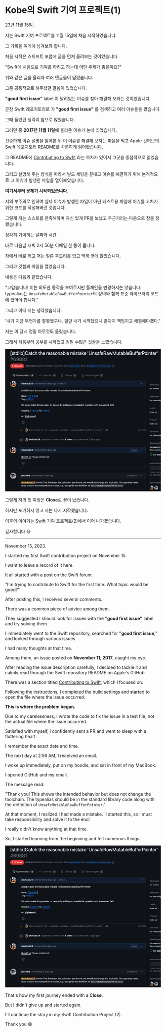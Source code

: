 # Kobe의 Swift 기여 프로젝트(1)

23년 11월 15일.

저는 Swift 기여 프로젝트를 11월 15일에 처음 시작하였습니다.

그 기록을 여기에 남겨보려 합니다.

처음 시작은 스위프트 포럼에 글을 먼저 올려보는 것이었습니다.

"Swift에 처음으로 기여를 하려고 하는데 어떤 주제가 좋을까요?"

위와 같은 글을 올리자 여러 댓글들이 달렸습니다.

그중 공통적으로 해주셨던 말씀이 있었습니다.

**"good first issue"** label 이 달려있는 이슈를 찾아 해결해 보라는 것이었습니다.

곧장 Swift 레포지토리로 가 **"good first issue"** 를 검색하고 여러 이슈들을 봤습니다.

그때 들었던 생각이 참으로 많았습니다.

그러던 중 **2017년 11월 11일**에 올라온 이슈가 눈에 띄었습니다.

신중하게 이슈 설명을 읽어본 뒤 이 이슈를 해결해 보자는 마음을 먹고 Apple 깃허브의 Swift 레포지토리 README를 차분하게 읽어봤습니다.

그 README에 [Contributing to Swfit](https://github.com/apple/swift#contributing-to-swift) 라는 목차가 있어서 그곳을 중점적으로 읽었습니다.

그리고 설명해 주는 방식을 따라서 빌드 세팅을 끝내고 이슈를 해결하기 위해 본격적으로 그 이슈가 발생한 파일을 열어보았습니다.

**여기서부터 문제가 시작되었습니다.**

저의 부주의로 인하여 실제 이슈가 발생한 파일이 아닌 테스트용 파일에 이슈를 고치기 위한 코드를 작성해버린 것입니다.

그렇게 저는 스스로를 만족해하며 자신 있게 PR을 보냈고 두근거리는 마음으로 잠을 청했습니다.

정확히 기억하는 날짜와 시간.

바로 다음날 새벽 2시 56분 이메일 한 통이 옵니다.

잠에서 바로 깨고 저는 얼른 후드티를 입고 맥북 앞에 앉았습니다.

그리고 깃헙과 메일을 열었습니다.

내용은 다음과 같았습니다.

"고맙습니다! 이는 의도한 동작을 보여주지만 툴체인을 변경하지는 않습니다. typealias는 `UnsafeMutableRawBufferPointer`의 정의와 함께 표준 라이브러리 코드에 있어야 합니다."

그리고 이때 저는 생각했습니다.

'내가 지금 무언가를 잘못했구나. 일단 내가 시작했으니 끝까지 책임지고 해결해야겠다.'

저는 이 당시 정말 아무것도 몰랐습니다.

그래서 처음부터 공부를 시작했고 정말 수많은 것들을 느꼈습니다.

<img src = "https://github.com/devKobe24/images/blob/main/%E1%84%8E%E1%85%A5%E1%86%BA%E1%84%80%E1%85%B5%E1%84%8B%E1%85%A7close.png?raw=true">

그렇게 저의 첫 여정은 **Close**로 끝이 났습니다.

하지만 포기하지 않고 저는 다시 시작했습니다.

이후의 이야기는 Swift 기여 프로젝트(2)에서 이어 나가겠습니다.

감사합니다 😆

---

November 15, 2023.

I started my first Swift contribution project on November 15.

I want to leave a record of it here.

It all started with a post on the Swift forum.

"I'm trying to contribute to Swift for the first time. What topic would be good?"

After posting this, I received several comments.

There was a common piece of advice among them.

They suggested I should look for issues with the **"good first issue"** label and try solving them.

I immediately went to the Swift repository, searched for **"good first issue,"** and looked through various issues.

I had many thoughts at that time.

Among them, an issue posted on **November 11, 2017**, caught my eye.

After reading the issue description carefully, I decided to tackle it and calmly read through the Swift repository README on Apple's GitHub.

There was a section titled [Contributing to Swift](https://github.com/apple/swift), which I focused on.

Following the instructions, I completed the build settings and started to open the file where the issue occurred.

**This is where the problem began.**

Due to my carelessness, I wrote the code to fix the issue in a test file, not the actual file where the issue occurred.

Satisfied with myself, I confidently sent a PR and went to sleep with a fluttering heart.

I remember the exact date and time.

The next day at 2:56 AM, I received an email.

I woke up immediately, put on my hoodie, and sat in front of my MacBook.

I opened GitHub and my email.

The message read:

"Thank you! This shows the intended behavior but does not change the toolchain. The typealias should be in the standard library code along with the definition of `UnsafeMutableRawBufferPointer`."

At that moment, I realized I had made a mistake. 'I started this, so I must take responsibility and solve it to the end.'

I really didn't know anything at that time.

So, I started learning from the beginning and felt numerous things.

<img src = "https://github.com/devKobe24/images/blob/main/%E1%84%8E%E1%85%A5%E1%86%BA%E1%84%80%E1%85%B5%E1%84%8B%E1%85%A7close.png?raw=true">

That's how my first journey ended with a **Close**.

But I didn't give up and started again.

I'll continue the story in my Swift Contribution Project (2).

Thank you 😆
